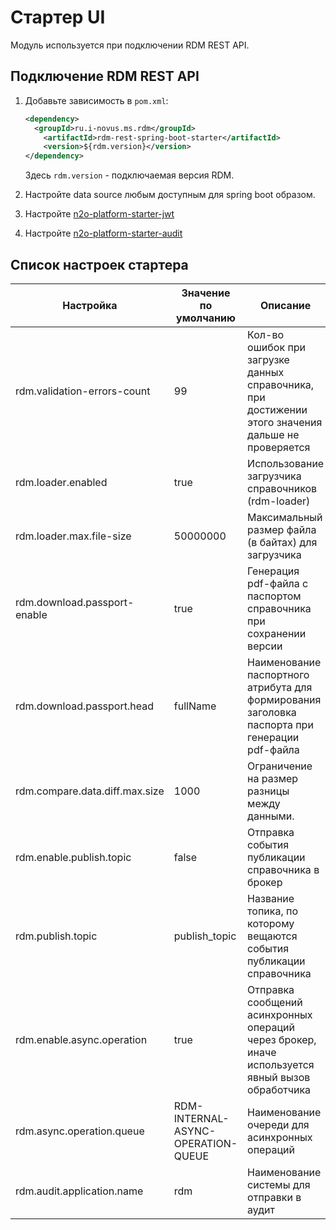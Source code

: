 # Стартер UI

Модуль используется при подключении RDM REST API.

## Подключение RDM REST API

1. Добавьте зависимость в `pom.xml`:

   ```xml
   <dependency>
     <groupId>ru.i-novus.ms.rdm</groupId>
       <artifactId>rdm-rest-spring-boot-starter</artifactId>
       <version>${rdm.version}</version>
   </dependency>
   ```
   Здесь `rdm.version` - подключаемая версия RDM.

2. Настройте data source любым доступным для spring boot образом.
  
3. Настройте [n2o-platform-starter-jwt](https://github.com/i-novus-llc/n2o-platform/tree/master/n2o-platform-security)

4. Настройте [n2o-platform-starter-audit](https://github.com/i-novus-llc/n2o-platform/tree/master/n2o-platform-audit)

## Список настроек стартера

| Настройка                                             | Значение по умолчанию              | Описание                                                                                           |
|-------------------------------------------------------|------------------------------------|----------------------------------------------------------------------------------------------------|
| rdm.validation-errors-count                           | 99                                 | Кол-во ошибок при загрузке данных справочника, при достижении этого значения дальше не проверяется |
| rdm.loader.enabled                                    | true                               | Использование загрузчика справочников (rdm-loader)                                                 |
| rdm.loader.max.file-size                              | 50000000                           | Максимальный размер файла (в байтах) для загрузчика                                                |
| rdm.download.passport-enable                          | true                               | Генерация pdf-файла с паспортом справочника при сохранении версии                                  |
| rdm.download.passport.head                            | fullName                           | Наименование паспортного атрибута для формирования заголовка паспорта при генерации pdf-файла      |
| rdm.compare.data.diff.max.size                        | 1000                               | Ограничение на размер разницы между данными.                                                       |
| rdm.enable.publish.topic                              | false                              | Отправка события публикации справочника в брокер                                                   |
| rdm.publish.topic                                     | publish_topic                      | Название топика, по которому вещаются события публикации справочника                               |
| rdm.enable.async.operation                            | true                               | Отправка сообщений асинхронных операций через брокер, иначе используется явный вызов обработчика   |
| rdm.async.operation.queue                             | RDM-INTERNAL-ASYNC-OPERATION-QUEUE | Наименование очереди для асинхронных операций                                                      |
| rdm.audit.application.name                            | rdm                                | Наименование системы для отправки в аудит                                                          |

